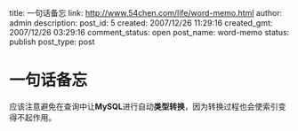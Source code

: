 title: 一句话备忘
link: http://www.54chen.com/life/word-memo.html
author: admin
description: 
post_id: 5
created: 2007/12/26 11:29:16
created_gmt: 2007/12/26 03:29:16
comment_status: open
post_name: word-memo
status: publish
post_type: post

# 一句话备忘

应该注意避免在查询中让**MySQL**进行自动**类型转换**，因为转换过程也会使索引变得不起作用。